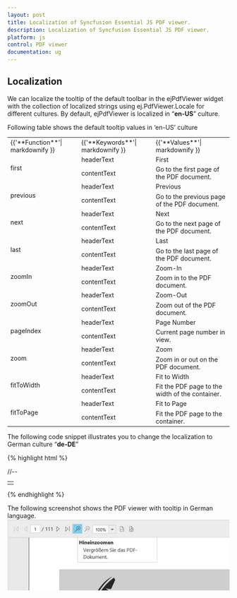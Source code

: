 ```yaml
---
layout: post
title: Localization of Syncfusion Essential JS PDF viewer.
description: Localization of Syncfusion Essential JS PDF viewer.
platform: js
control: PDF viewer
documentation: ug
---
```


## Localization

We can localize the tooltip of the default toolbar in the ejPdfViewer widget with the collection of localized strings using ej.PdfViewer.Locale for different cultures. By default, ejPdfViewer is localized in “**en-US**” culture.

Following table shows the default tooltip values in ‘en-US’ culture

<table>
<tr>
<td>
{{'**Function**'| markdownify }}
</td>
<td>
{{'**Keywords**'| markdownify }}
</td>
<td>
{{'**Values**'| markdownify }}
</td>
</tr>
<tr>
<td colspan="1" rowspan="2">
first
</td>
<td>
headerText
</td>
<td>
First
</td>
</tr>
<tr>
<td>
contentText
</td>
<td>
Go to the first page of the PDF document.
</td>
</tr>
<tr>
<td colspan="1" rowspan="2">
previous
</td>
<td>
headerText
</td>
<td>
Previous
</td>
</tr>
<tr>
<td>
contentText
</td>
<td>
Go to the previous page of the PDF document.
</td>
</tr>
<tr>
<td colspan="1" rowspan="2">
next
</td>
<td>
headerText
</td>
<td>
Next
</td>
</tr>
<tr>
<td>
contentText
</td>
<td>
Go to the next page of the PDF document.
</td>
</tr>
<tr>
<td colspan="1" rowspan="2">
last
</td>
<td>
headerText
</td>
<td>
Last
</td>
</tr>
<tr>
<td>
contentText
</td>
<td>
Go to the last page of the PDF document.
</td>
</tr>
<tr>
<td colspan="1" rowspan="2">
zoomIn
</td>
<td>
headerText
</td>
<td>
Zoom-In
</td>
</tr>
<tr>
<td>
contentText
</td>
<td>
Zoom in to the PDF document.
</td>
</tr>
<tr>
<td colspan="1" rowspan="2">
zoomOut
</td>
<td>
headerText
</td>
<td>
Zoom-Out
</td>
</tr>
<tr>
<td>
contentText
</td>
<td>
Zoom out of the PDF document.
</td>
</tr>
<tr>
<td colspan="1" rowspan="2">
pageIndex
</td>
<td>
headerText
</td>
<td>
Page Number
</td>
</tr>
<tr>
<td>
contentText
</td>
<td>
Current page number in view.
</td>
</tr>
<tr>
<td colspan="1" rowspan="2">
zoom
</td>
<td>
headerText
</td>
<td>
Zoom
</td>
</tr>
<tr>
<td>
contentText
</td>
<td>
Zoom in or out on the PDF document.
</td>
</tr>
<tr>
<td colspan="1" rowspan="2">
fitToWidth
</td>
<td>
headerText
</td>
<td>
Fit to Width
</td>
</tr>
<tr>
<td>
contentText
</td>
<td>
Fit the PDF page to the width of the container.
</td>
</tr>
<tr>
<td colspan="1" rowspan="2">
fitToPage
</td>
<td>
headerText
</td>
<td>
Fit to Page
</td>
</tr>
<tr>
<td>
contentText
</td>
<td>
Fit the PDF page to the container.
</td>
</tr>
</table>

The following code snippet illustrates you to change the localization to German culture “**de-DE**”

{% highlight html %}
<!DOCTYPE html>
<html xmlns="http://www.w3.org/1999/xhtml">
//--
<body>
    <div class="content-container-fluid">
        <div class="row">
            <div class="cols-sample-area">
                <table style="width:100%">
                    <tr>
                        <td>
                            <div class="control">
                                <div id="container"></div>
                            </div>
                        </td>
                    </tr>
                </table>
            </div>
        </div>
    </div>
    <script type="text/javascript">
        $(function () {
            $("#container").ejPdfViewer({serviceUrl: "/api/PdfViewerAPI" , locale: 'de-DE' });
            ej.PdfViewer.Locale["de-DE"] = {
                toolbar: {
                    first: {
                        headerText: 'Erste',
                        contentText: 'Gehen Sie auf die erste Seite des PDF-Dokument.'
                    },
                    previous: {
                        headerText: 'Zurück',
                        contentText: 'Gehen Sie auf die vorherige Seite des PDF-Dokuments.'
                    },
                    next: {
                        headerText: 'Nächster',
                        contentText: 'Gehen Sie auf die nächste Seite des PDF-Dokuments.'
                    },
                    last: {
                        headerText: 'Letzte',
                        contentText: 'Gehen Sie auf die letzte Seite des PDF-Dokuments.'
                    },
                    zoomIn: {
                        headerText: 'Hineinzoomen',
                        contentText: 'Vergrößern Sie das PDF-Dokument.'
                    },
                    zoomOut: {
                        headerText: 'Rauszoomen',
                        contentText: 'Zoom aus dem PDF-Dokument.'
                    },
                    pageIndex: {
                        headerText: 'Seitennummer',
                        contentText: 'Aktuelle Seitenzahl, um zu sehen.'
                    },
                    zoom: {
                        headerText: 'Zoom',
                        contentText: 'Vergrößern oder Verkleinern auf dem PDF-Dokument.'
                    },
                    fittoWidth: {
                        headerText: 'An Breite anpassen',
                        contentText: 'Montieren Sie die PDF-Seite an die Breite des Behälters.'
                    },
                    fittopage: {
                        headerText: 'An Seite anpassen',
                        contentText: 'Montieren Sie die PDF-Seite in den Behälter.'
                    },
                },
            };
        });
    </script>
    <style>
        .frame {
            height: 600px;
            width: 950px;
        }
    </style>
</body>
</html>
{% endhighlight %}

The following screenshot shows the PDF viewer with tooltip in German language.
![](Localization_images/Localization_img1.jpeg)

